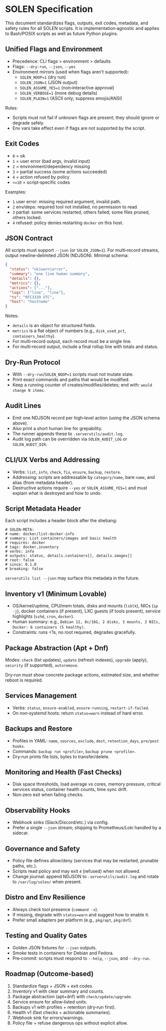 # SOLEN Specification

This document standardizes flags, outputs, exit codes, metadata, and safety rules for all SOLEN scripts. It is implementation‑agnostic and applies to Bash/POSIX scripts as well as future Python plugins.

## Unified Flags and Environment

- Precedence: CLI flags > environment > defaults
- Flags: `--dry-run`, `--json`, `--yes`
- Environment mirrors (used when flags aren’t supported):
  - `SOLEN_NOOP=1` (dry run)
  - `SOLEN_JSON=1` (JSON output)
  - `SOLEN_ASSUME_YES=1` (non‑interactive approval)
  - `SOLEN_VERBOSE=1` (more debug details)
  - `SOLEN_PLAIN=1` (ASCII only; suppress emojis/ANSI)

Rules:
- Scripts must not fail if unknown flags are present; they should ignore or degrade safely.
- Env vars take effect even if flags are not supported by the script.

## Exit Codes

- `0` = ok
- `1` = user error (bad args, invalid input)
- `2` = environment/dependency missing
- `3` = partial success (some actions succeeded)
- `4` = action refused by policy
- `>=10` = script‑specific codes

Examples:
- `1` user error: missing required argument, invalid path.
- `2` env/deps: required tool not installed, no permission to read.
- `3` partial: some services restarted, others failed; some files pruned, others locked.
- `4` refused: policy denies restarting `docker` on this host.

## JSON Contract

All scripts must support `--json` (or `SOLEN_JSON=1`). For multi‑record streams, output newline‑delimited JSON (NDJSON). Minimal schema:

```json
{
  "status": "ok|warn|error",
  "summary": "one line human summary",
  "details": {},
  "metrics": {},
  "actions": ["..."],
  "logs": ["line", "line"],
  "ts": "RFC3339 UTC",
  "host": "hostname"
}
```

Notes:
- `details` is an object for structured fields.
- `metrics` is a flat object of numbers (e.g., `disk_used_pct`, `containers_healthy`).
- For multi‑record output, each record must be a single line.
 - For multi‑record output, include a final rollup line with totals and status.

## Dry‑Run Protocol

- With `--dry-run`/`SOLEN_NOOP=1` scripts must not mutate state.
- Print exact commands and paths that would be modified.
- Keep a running counter of creates/modifies/deletes; end with: `would change N items`.

## Audit Lines

- Emit one NDJSON record per high‑level action (using the JSON schema above).
- Also print a short human line for grepability.
- The runner appends these to `.serverutils/audit.log`.
 - Audit log path can be overridden via `SOLEN_AUDIT_LOG` or `SOLEN_AUDIT_DIR`.

## CLI/UX Verbs and Addressing

- Verbs: `list`, `info`, `check`, `fix`, `ensure`, `backup`, `restore`.
- Addressing: scripts are addressable by `category/name`, bare `name`, and alias (from metadata header).
- Destructive actions require `--yes` or `SOLEN_ASSUME_YES=1` and must explain what is destroyed and how to undo.

## Script Metadata Header

Each script includes a header block after the shebang:

```
# SOLEN-META:
# name: docker/list-docker-info
# summary: List containers/images and basic health
# requires: docker
# tags: docker,inventory
# verbs: info
# outputs: status, details.containers[], details.images[]
# root: false
# since: 0.1.0
# breaking: false
```

`serverutils list --json` may surface this metadata in the future.

## Inventory v1 (Minimum Lovable)

- OS/kernel/uptime, CPU/mem totals, disks and mounts (`lsblk`), NICs (`ip -j`), docker containers (if present), LXC guests (if tools present), service highlights (`sshd`, `cron`, `docker`).
- Human summary: e.g., `Debian 12, 8c/16G, 2 disks, 3 mounts, 2 NICs, Docker: 6 containers (5 healthy)`.
- Constraints: runs <1s, no root required, degrades gracefully.

## Package Abstraction (Apt + Dnf)

Modes: `check` (list updates), `update` (refresh indexes), `upgrade` (apply), `security` (if supported), `autoremove`.

Dry‑run must show concrete package actions, estimated size, and whether reboot is required.

## Services Management

- Verbs: `status`, `ensure-enabled`, `ensure-running`, `restart-if-failed`.
- On non‑systemd hosts: return `status=warn` instead of hard error.

## Backups and Restore

- Profiles in YAML: `name`, `sources`, `exclude`, `dest`, `retention_days`, `pre/post hooks`.
- Commands: `backup run <profile>`, `backup prune <profile>`.
- Dry‑run prints file lists, bytes to transfer/delete.

## Monitoring and Health (Fast Checks)

- Disk space thresholds, load average vs cores, memory pressure, critical services status, container health counts, time sync drift.
- Non‑zero exit when failing checks.

## Observability Hooks

- Webhook sinks (Slack/Discord/etc.) via config.
- Prefer a single `--json` stream; shipping to Prometheus/Loki handled by a sidecar.

## Governance and Safety

- Policy file defines allow/deny (services that may be restarted, prunable paths, etc.).
- Scripts read policy and may exit `4` (refused) when not allowed.
- Change journal: append NDJSON to `.serverutils/audit.log` and rotate to `/var/log/solen/` when present.

## Distro and Env Resilience

- Always check tool presence (`command -v`).
- If missing, degrade with `status=warn` and suggest how to enable it.
- Prefer small adapters per platform (e.g., `pkg/apt`, `pkg/dnf`).

## Testing and Quality Gates

- Golden JSON fixtures for `--json` outputs.
- Smoke tests in containers for Debian and Fedora.
- Pre‑commit: scripts must respond to `--help`, `--json`, and `--dry-run`.

## Roadmap (Outcome‑based)

1. Standardize flags + JSON + exit codes.
2. Inventory v1 with clear summary and counts.
3. Package abstraction (apt+dnf) with `check/update/upgrade`.
4. Service ensure for allow‑listed units.
5. Backups v1 with profiles + retention (dry‑run first).
6. Health v1 (fast checks + actionable summaries).
7. Webhook sink for errors/warnings.
8. Policy file + refuse dangerous ops without explicit allow.
